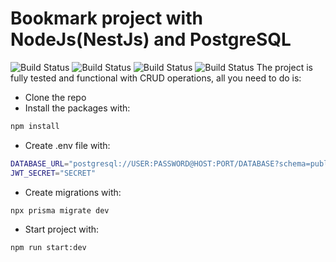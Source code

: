 # Bookmark project with NodeJs(NestJs) and PostgreSQL

![Build Status](https://img.shields.io/badge/nestjs-E0234E?style=for-the-badge&logo=nestjs&logoColor=white)
![Build Status](https://img.shields.io/badge/Prisma-3982CE?style=for-the-badge&logo=Prisma&logoColor=white)
![Build Status](https://img.shields.io/badge/Node.js-339933?style=for-the-badge&logo=nodedotjs&logoColor=white)
![Build Status](https://img.shields.io/badge/PostgreSQL-316192?style=for-the-badge&logo=postgresql&logoColor=white)
The project is fully tested and functional with CRUD operations, all you need to do is:

- Clone the repo
- Install the packages with:

```sh
npm install
```

- Create .env file with:

```sh
DATABASE_URL="postgresql://USER:PASSWORD@HOST:PORT/DATABASE?schema=public"
JWT_SECRET="SECRET"
```

- Create migrations with:

```sh
npx prisma migrate dev
```

- Start project with:

```sh
npm run start:dev
```
